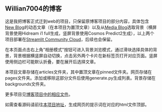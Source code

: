 ## Willian7004的博客

这是我把博客正式迁到web的项目，只保留原博客项目的部分内容，具体包含[New Blog](https://willian7004-new-blog.streamlit.app/)的动态文章（在本项目为置顶文章）以及从[Media Blog](https://willian7004-media-blog.streamlit.app/)选取背景（横屏背景使用Hidream i1 full生成，竖屏背景使用Cosmos Predict2生成），以上两个项目部署在[Streamlit Community Cloud](https://docs.streamlit.io/deploy/streamlit-community-cloud)，后续也会保留。

在本页面点击右上角"相册模式"按钮可进入背景浏览模式，通过滑块选择具体的背景，背景根据横竖屏自动切换，点击另外两个卡片在新标签页打开对应页面。竖屏使用侧边栏可能默认折叠，要在展开后选择文章。

本项目文章存储在articles文件夹，其中置顶文章在pinned文件夹。网页存储在pages文件夹。添加或移除这部分文件后使用generate.py生成列表。背景存储在backgrounds文件夹。

更多项目见[博客项目中的相应文件](https://github.com/Willian7004/new-blog/blob/main/dynamic/%E6%88%91%E7%9A%84%E7%BC%96%E7%A8%8B%E6%8A%80%E6%9C%AF%E6%A0%88.md)。

如需查看源码请前往[本项目地址](https://github.com/Willian7004/Willian7004.github.io)，生成网页的提示词在对应的html文件顶部。